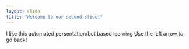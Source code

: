 ```yaml
---
layout: slide
title: "Welcome to our second slide!"
---
```

I like this automated persentation/bot based learning 
Use the left arrow to go back!
